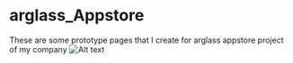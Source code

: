 # arglass_Appstore
These are some prototype pages that I create for arglass appstore project of my company
![Alt text](relative/path/to/img.jpg?raw=true "Title")
